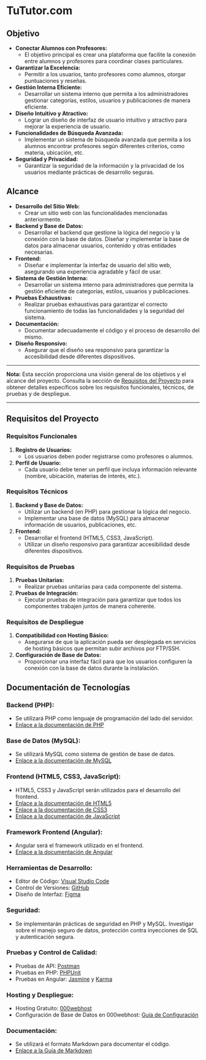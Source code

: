 # TuTutor.com

## Objetivo
- **Conectar Alumnos con Profesores:**
  - El objetivo principal es crear una plataforma que facilite la conexión entre alumnos y profesores para coordinar clases particulares.
- **Garantizar la Excelencia:**
  - Permitir a los usuarios, tanto profesores como alumnos, otorgar puntuaciones y reseñas.
- **Gestión Interna Eficiente:**
  - Desarrollar un sistema interno que permita a los administradores gestionar categorías, estilos, usuarios y publicaciones de manera eficiente.
- **Diseño Intuitivo y Atractivo:**
  - Lograr un diseño de interfaz de usuario intuitivo y atractivo para mejorar la experiencia de usuario.
- **Funcionalidades de Búsqueda Avanzada:**
  - Implementar un sistema de búsqueda avanzada que permita a los alumnos encontrar profesores según diferentes criterios, como materia, ubicación, etc.
- **Seguridad y Privacidad:**
  - Garantizar la seguridad de la información y la privacidad de los usuarios mediante prácticas de desarrollo seguras.

## Alcance
- **Desarrollo del Sitio Web:**
  - Crear un sitio web con las funcionalidades mencionadas anteriormente.
- **Backend y Base de Datos:**
  - Desarrollar el backend que gestione la lógica del negocio y la conexión con la base de datos. Diseñar y implementar la base de datos para almacenar usuarios, contenido y otras entidades necesarias.
- **Frontend:**
  - Diseñar e implementar la interfaz de usuario del sitio web, asegurando una experiencia agradable y fácil de usar.
- **Sistema de Gestión Interna:**
  - Desarrollar un sistema interno para administradores que permita la gestión eficiente de categorías, estilos, usuarios y publicaciones.
- **Pruebas Exhaustivas:**
  - Realizar pruebas exhaustivas para garantizar el correcto funcionamiento de todas las funcionalidades y la seguridad del sistema.
- **Documentación:**
  - Documentar adecuadamente el código y el proceso de desarrollo del mismo.
- **Diseño Responsivo:**
  - Asegurar que el diseño sea responsivo para garantizar la accesibilidad desde diferentes dispositivos.

---

**Nota:** Esta sección proporciona una visión general de los objetivos y el alcance del proyecto. Consulta la sección de [Requisitos del Proyecto](#requisitos-del-proyecto) para obtener detalles específicos sobre los requisitos funcionales, técnicos, de pruebas y de despliegue.

---

## Requisitos del Proyecto

### Requisitos Funcionales

1. **Registro de Usuarios:**
   - Los usuarios deben poder registrarse como profesores o alumnos.
2. **Perfil de Usuario:**
   - Cada usuario debe tener un perfil que incluya información relevante (nombre, ubicación, materias de interés, etc.).

### Requisitos Técnicos

1. **Backend y Base de Datos:**
   - Utilizar un backend (en PHP) para gestionar la lógica del negocio.
   - Implementar una base de datos (MySQL) para almacenar información de usuarios, publicaciones, etc.
2. **Frontend:**
   - Desarrollar el frontend (HTML5, CSS3, JavaScript).
   - Utilizar un diseño responsivo para garantizar accesibilidad desde diferentes dispositivos.

### Requisitos de Pruebas

1. **Pruebas Unitarias:**
   - Realizar pruebas unitarias para cada componente del sistema.
2. **Pruebas de Integración:**
   - Ejecutar pruebas de integración para garantizar que todos los componentes trabajen juntos de manera coherente.

### Requisitos de Despliegue

1. **Compatibilidad con Hosting Básico:**
   - Asegurarse de que la aplicación pueda ser desplegada en servicios de hosting básicos que permitan subir archivos por FTP/SSH.
2. **Configuración de Base de Datos:**
   - Proporcionar una interfaz fácil para que los usuarios configuren la conexión con la base de datos durante la instalación.

## Documentación de Tecnologías

### Backend (PHP):
- Se utilizará PHP como lenguaje de programación del lado del servidor.
- [Enlace a la documentación de PHP](https://www.php.net/manual/es/)

### Base de Datos (MySQL):
- Se utilizará MySQL como sistema de gestión de base de datos.
- [Enlace a la documentación de MySQL](https://dev.mysql.com/doc/)

### Frontend (HTML5, CSS3, JavaScript):
- HTML5, CSS3 y JavaScript serán utilizados para el desarrollo del frontend.
- [Enlace a la documentación de HTML5](https://developer.mozilla.org/es/docs/Web/HTML)
- [Enlace a la documentación de CSS3](https://developer.mozilla.org/es/docs/Web/CSS)
- [Enlace a la documentación de JavaScript](https://developer.mozilla.org/es/docs/Web/JavaScript)

### Framework Frontend (Angular):
- Angular será el framework utilizado en el frontend.
- [Enlace a la documentación de Angular](https://angular.io/docs)

### Herramientas de Desarrollo:
- Editor de Código: [Visual Studio Code](https://code.visualstudio.com/)
- Control de Versiones: [GitHub](https://docs.github.com/es)
- Diseño de Interfaz: [Figma](https://www.figma.com/)

### Seguridad:
- Se implementarán prácticas de seguridad en PHP y MySQL. Investigar sobre el manejo seguro de datos, protección contra inyecciones de SQL y autenticación segura.

### Pruebas y Control de Calidad:
- Pruebas de API: [Postman](https://www.postman.com/)
- Pruebas en PHP: [PHPUnit](https://phpunit.de/)
- Pruebas en Angular: [Jasmine](https://jasmine.github.io/) y [Karma](https://karma-runner.github.io/)

### Hosting y Despliegue:
- Hosting Gratuito: [000webhost](https://www.000webhost.com/)
- Configuración de Base de Datos en 000webhost: [Guía de Configuración](https://www.000webhost.com/website/phpmyadmin)

### Documentación:
- Se utilizará el formato Markdown para documentar el código.
- [Enlace a la Guía de Markdown](https://www.markdownguide.org/basic-syntax/)
